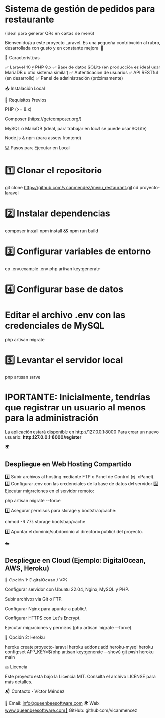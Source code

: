 <h1> Sistema de gestión de pedidos para restaurante </h1>
(ideal para generar QRs en cartas de menú)





Bienvenido/a a este proyecto Laravel. Es una pequeña contribución al rubro, desarrollada con gusto y en constante mejora. 🌱

📌 Características

✅ Laravel 10 y PHP 8.x
✅ Base de datos SQLite (en producción es ideal usar MariaDB u otro sistema similar)
✅ Autenticación de usuarios
✅ API RESTful (en desarrollo)
✅ Panel de administración (próximamente)

📥 Instalación Local

🔧 Requisitos Previos

PHP (>= 8.x)

Composer (https://getcomposer.org/)

MySQL o MariaDB (ideal, para trabajar en local se puede usar SQLite)

Node.js & npm (para assets frontend)

💻 Pasos para Ejecutar en Local

# 1️⃣ Clonar el repositorio
git clone https://github.com/vicanmendez/menu_restaurant.git
cd proyecto-laravel

# 2️⃣ Instalar dependencias 
composer install
npm install && npm run build

# 3️⃣ Configurar variables de entorno
cp .env.example .env
php artisan key:generate

# 4️⃣ Configurar base de datos
# Editar el archivo .env con las credenciales de MySQL
php artisan migrate

# 5️⃣ Levantar el servidor local
php artisan serve

# IPORTANTE: Inicialmente, tendrías que registrar un usuario al menos para la administración

La aplicación estará disponible en http://127.0.0.1:8000
Para crear un nuevo usuario: <b> http:127.0.0.1:8000/register </b>

🌍 <h2> Despliegue en Web Hosting Compartido </h2>

1️⃣ Subir archivos al hosting mediante FTP o Panel de Control (ej. cPanel).
2️⃣ Configurar .env con las credenciales de la base de datos del servidor
3️⃣ Ejecutar migraciones en el servidor remoto:

php artisan migrate --force

4️⃣ Asegurar permisos para storage y bootstrap/cache:

chmod -R 775 storage bootstrap/cache

5️⃣ Apuntar el dominio/subdominio al directorio public/ del proyecto.

☁️ <h2> Despliegue en Cloud (Ejemplo: DigitalOcean, AWS, Heroku) </h2>

🔹 Opción 1: DigitalOcean / VPS

Configurar servidor con Ubuntu 22.04, Nginx, MySQL y PHP.

Subir archivos via Git o FTP.

Configurar Nginx para apuntar a public/.

Configurar HTTPS con Let's Encrypt.

Ejecutar migraciones y permisos (php artisan migrate --force).

🔹 Opción 2: Heroku

heroku create proyecto-laravel
heroku addons:add heroku-mysql
heroku config:set APP_KEY=$(php artisan key:generate --show)
git push heroku main

⚖️ Licencia

Este proyecto está bajo la Licencia MIT. Consulta el archivo LICENSE para más detalles.

📬 Contacto - Víctor Méndez

📧 Email: info@queenbeesoftware.com 🌍 Web: www.queenbeesoftware.com🐙 GitHub: github.com/vicanmendez
